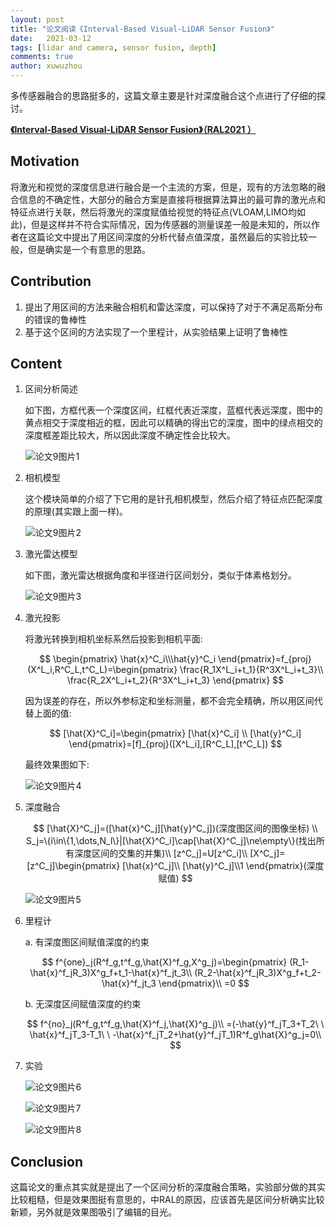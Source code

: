 ```yaml
---
layout: post
title: "论文阅读《Interval-Based Visual-LiDAR Sensor Fusion》"
date:   2021-03-12
tags: [lidar and camera, sensor fusion, depth]
comments: true
author: xuwuzhou
---
```


多传感器融合的思路挺多的，这篇文章主要是针对深度融合这个点进行了仔细的探讨。

<!-- more -->

[**《Interval-Based Visual-LiDAR Sensor Fusion》（RAL2021 ）**](https://ieeexplore.ieee.org/document/9349119)

## Motivation

   将激光和视觉的深度信息进行融合是一个主流的方案，但是，现有的方法忽略的融合信息的不确定性，大部分的融合方案是直接将根据算法算出的最可靠的激光点和特征点进行关联，然后将激光的深度赋值给视觉的特征点(VLOAM,LIMO均如此)，但是这样并不符合实际情况，因为传感器的测量误差一般是未知的，所以作者在这篇论文中提出了用区间深度的分析代替点值深度，虽然最后的实验比较一般，但是确实是一个有意思的思路。

## Contribution

1. 提出了用区间的方法来融合相机和雷达深度，可以保持了对于不满足高斯分布的错误的鲁棒性
2. 基于这个区间的方法实现了一个里程计，从实验结果上证明了鲁棒性

## Content

1. 区间分析简述
   
   如下图，方框代表一个深度区间，红框代表近深度，蓝框代表远深度，图中的黄点相交于深度相近的框，因此可以精确的得出它的深度，图中的绿点相交的深度框差距比较大，所以因此深度不确定性会比较大。
   
   ![论文9图片1](../images/论文9图片1.png)
   
2. 相机模型

   这个模块简单的介绍了下它用的是针孔相机模型，然后介绍了特征点匹配深度的原理(其实跟上面一样)。

   ![论文9图片2](../images/论文9图片2.png)	
   
3. 激光雷达模型

   如下图，激光雷达根据角度和半径进行区间划分，类似于体素格划分。

   ![论文9图片3](../images/论文9图片3.png)	
   
4. 激光投影

   将激光转换到相机坐标系然后投影到相机平面:
   
   $$
   \begin{pmatrix}
   \hat{x}^C_i\\\hat{y}^C_i
    \end{pmatrix}=f_{proj}(X^L_i,R^C_L,t^C_L)=\begin{pmatrix}
   \frac{R_1X^L_i+t_1}{R^3X^L_i+t_3}\\
   \frac{R_2X^L_i+t_2}{R^3X^L_i+t_3}
   \end{pmatrix}
   $$
   
   因为误差的存在，所以外参标定和坐标测量，都不会完全精确，所以用区间代替上面的值:
   
   $$
   [\hat{X}^C_i]=\begin{pmatrix}
   [\hat{x}^C_i]
   \\ [\hat{y}^C_i]
   \end{pmatrix}=[f]_{proj}([X^L_i],[R^C_L],[t^C_L])
   $$
   
   最终效果图如下:
   
   ![论文9图片4](../images/论文9图片4.png)	
   
5. 深度融合

   $$
   [\hat{X}^C_j]=([\hat{x}^C_j][\hat{y}^C_j])(深度图区间的图像坐标)
   \\
   S_j=\{i\in\{1,\dots,N_l\}|[\hat{X}^C_i]\cap[\hat{X}^C_j]\ne\empty\}(找出所有深度区间的交集的并集)\\
   [z^C_j]=U[z^C_i]\\
   [X^C_j]=[z^C_j]\begin{pmatrix}
   [\hat{x}^C_j]\\ [\hat{y}^C_j]\\1
   \end{pmatrix}(深度赋值)
   $$
   
   ![论文9图片5](../images/论文9图片5.png)	
   
6. 里程计

   a. 有深度图区间赋值深度的约束
   
   $$
   f^{one}_j(R^f_g,t^f_g,\hat{X}^f_g,X^g_j)=\begin{pmatrix}
   (R_1-\hat{x}^f_jR_3)X^g_f+t_1-\hat{x}^f_jt_3\\
   (R_2-\hat{x}^f_jR_3)X^g_f+t_2-\hat{x}^f_jt_3
   \end{pmatrix}\\
   =0
   $$
   
   b. 无深度区间赋值深度的约束
   
   $$
   f^{no}_j(R^f_g,t^f_g,\hat{X}^f_j,\hat{X}^g_j)\\
   =(-\hat{y}^f_jT_3+T_2\ \ \hat{x}^f_jT_3-T_1\ \ -\hat{x}^f_jT_2+\hat{y}^f_jT_1)R^f_g\hat{X}^g_j=0\\
   $$
   
7. 实验

   ![论文9图片6](../images/论文9图片6.png)
   
   ![论文9图片7](../images/论文9图片7.png)
   
   ![论文9图片8](../images/论文9图片8.png)
   
## Conclusion

   这篇论文的重点其实就是提出了一个区间分析的深度融合策略，实验部分做的其实比较粗糙，但是效果图挺有意思的，中RAL的原因，应该首先是区间分析确实比较新颖，另外就是效果图吸引了编辑的目光。